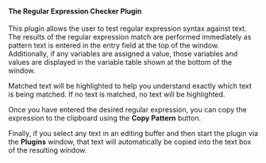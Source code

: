 #### The Regular Expression Checker Plugin

This plugin allows the user to test regular expression syntax against text.  The
results of the regular expression match are performed immediately as pattern
text is entered in the entry field at the top of the window.  Additionally, if
any variables are assigned a value, those variables and values are displayed
in the variable table shown at the bottom of the window.

Matched text will be highlighted to help you understand exactly which text is
being matched.  If no text is matched, no text will be highlighted.

Once you have entered the desired regular expression, you can copy the expression
to the clipboard using the **Copy Pattern** button.

Finally, if you select any text in an editing buffer and then start the plugin
via the **Plugins** window, that text will automatically be copied into the
text box of the resulting window.
